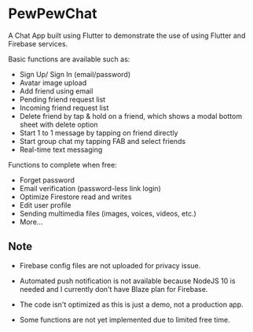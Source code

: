 # PewPewChat

A Chat App built using Flutter to demonstrate the use of using Flutter and Firebase services.

Basic functions are available such as:
- Sign Up/ Sign In (email/password)
- Avatar image upload
- Add friend using email
- Pending friend request list
- Incoming friend request list
- Delete friend by tap & hold on a friend, which shows a modal bottom sheet with delete option
- Start 1 to 1 message by tapping on friend directly
- Start group chat my tapping FAB and select friends
- Real-time text messaging

Functions to complete when free:
- Forget password
- Email verification (password-less link login)
- Optimize Firestore read and writes
- Edit user profile
- Sending multimedia files (images, voices, videos, etc.)
- More...


## Note

 - Firebase config files are not uploaded for privacy issue.
 
 - Automated push notification is not available because NodeJS 10 is needed and I currently don't have Blaze plan for Firebase. 

 - The code isn't optimized as this is just a demo, not a production app.
 
 - Some functions are not yet implemented due to limited free time.
